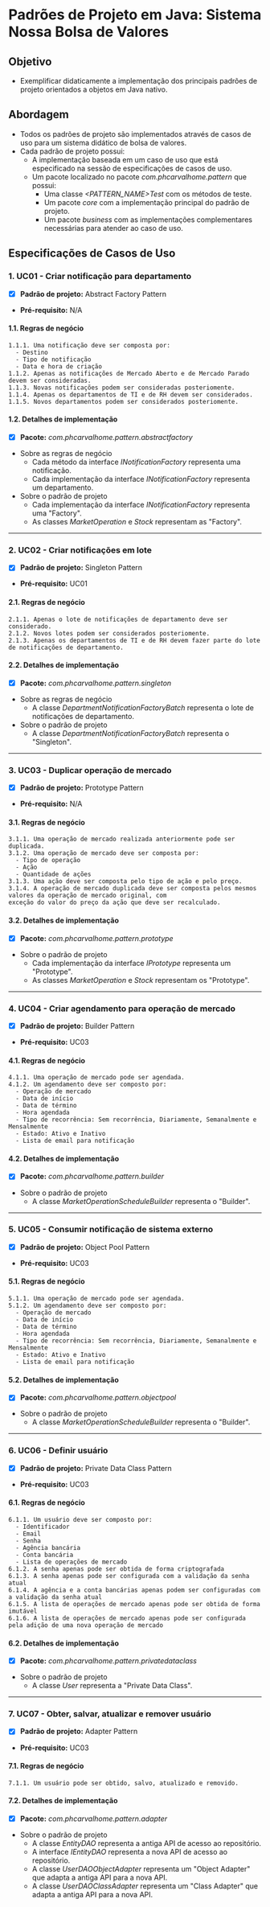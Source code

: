 # Padrões de Projeto em Java: Sistema Nossa Bolsa de Valores

## Objetivo

  - Exemplificar didaticamente a implementação dos principais padrões de projeto orientados a objetos em Java nativo.

## Abordagem

  - Todos os padrões de projeto são implementados através de casos de uso para um sistema didático de bolsa de valores.
  - Cada padrão de projeto possui:
    - A implementação baseada em um caso de uso que está especificado na sessão de especificações de casos de uso.
    - Um pacote localizado no pacote *com.phcarvalhome.pattern* que possui:
      - Uma classe *<PATTERN_NAME>Test* com os métodos de teste.
      - Um pacote *core* com a implementação principal do padrão de projeto.
      - Um pacote *business* com as implementações complementares necessárias para atender ao caso de uso.

## Especificações de Casos de Uso

### 1. UC01 - Criar notificação para departamento

  - [x] **Padrão de projeto:** Abstract Factory Pattern 
  - **Pré-requisito:** N/A

#### 1.1. Regras de negócio

    1.1.1. Uma notificação deve ser composta por:
      - Destino
      - Tipo de notificação
      - Data e hora de criação
    1.1.2. Apenas as notificações de Mercado Aberto e de Mercado Parado devem ser consideradas.  
    1.1.3. Novas notificações podem ser consideradas posteriomente.  
    1.1.4. Apenas os departamentos de TI e de RH devem ser considerados.  
    1.1.5. Novos departamentos podem ser considerados posteriomente.

#### 1.2. Detalhes de implementação

  - [x] **Pacote:** *com.phcarvalhome.pattern.abstractfactory*
  - Sobre as regras de negócio
    - Cada método da interface *INotificationFactory* representa uma notificação.
    - Cada implementação da interface *INotificationFactory* representa um departamento.
  - Sobre o padrão de projeto
    - Cada implementação da interface *INotificationFactory* representa uma "Factory".
    - As classes *MarketOperation* e *Stock* representam as "Factory".
  
---

### 2. UC02 - Criar notificações em lote

  - [x] **Padrão de projeto:** Singleton Pattern
  - **Pré-requisito:** UC01

#### 2.1. Regras de negócio

    2.1.1. Apenas o lote de notificações de departamento deve ser considerado.  
    2.1.2. Novos lotes podem ser considerados posteriomente.  
    2.1.3. Apenas os departamentos de TI e de RH devem fazer parte do lote de notificações de departamento.  

#### 2.2. Detalhes de implementação

  - [x] **Pacote:** *com.phcarvalhome.pattern.singleton*
  - Sobre as regras de negócio
    - A classe *DepartmentNotificationFactoryBatch* representa o lote de notificações de departamento.
  - Sobre o padrão de projeto
    - A classe *DepartmentNotificationFactoryBatch* representa o "Singleton".
  
---

### 3. UC03 - Duplicar operação de mercado

  - [x] **Padrão de projeto:** Prototype Pattern
  - **Pré-requisito:** N/A
  
  #### 3.1. Regras de negócio

    3.1.1. Uma operação de mercado realizada anteriormente pode ser duplicada.  
    3.1.2. Uma operação de mercado deve ser composta por:
      - Tipo de operação
      - Ação
      - Quantidade de ações
    3.1.3. Uma ação deve ser composta pelo tipo de ação e pelo preço.  
    3.1.4. A operação de mercado duplicada deve ser composta pelos mesmos valores da operação de mercado original, com 
    exceção do valor do preço da ação que deve ser recalculado.

#### 3.2. Detalhes de implementação

  - [x] **Pacote:** *com.phcarvalhome.pattern.prototype*
  - Sobre o padrão de projeto
    - Cada implementação da interface *IPrototype<T>* representa um "Prototype".
    - As classes *MarketOperation* e *Stock* representam os "Prototype".

---

### 4. UC04 - Criar agendamento para operação de mercado

  - [x] **Padrão de projeto:** Builder Pattern
  - **Pré-requisito:** UC03
  
  #### 4.1. Regras de negócio

    4.1.1. Uma operação de mercado pode ser agendada.  
    4.1.2. Um agendamento deve ser composto por:
      - Operação de mercado
      - Data de início
      - Data de término
      - Hora agendada
      - Tipo de recorrência: Sem recorrência, Diariamente, Semanalmente e Mensalmente
      - Estado: Ativo e Inativo
      - Lista de email para notificação

#### 4.2. Detalhes de implementação

  - [x] **Pacote:** *com.phcarvalhome.pattern.builder*
  - Sobre o padrão de projeto
    - A classe *MarketOperationScheduleBuilder* representa o "Builder".
    
---

### 5. UC05 - Consumir notificação de sistema externo

  - [x] **Padrão de projeto:** Object Pool Pattern
  - **Pré-requisito:** UC03
  
  #### 5.1. Regras de negócio

    5.1.1. Uma operação de mercado pode ser agendada.  
    5.1.2. Um agendamento deve ser composto por:
      - Operação de mercado
      - Data de início
      - Data de término
      - Hora agendada
      - Tipo de recorrência: Sem recorrência, Diariamente, Semanalmente e Mensalmente
      - Estado: Ativo e Inativo
      - Lista de email para notificação

#### 5.2. Detalhes de implementação

  - [x] **Pacote:** *com.phcarvalhome.pattern.objectpool*
  - Sobre o padrão de projeto
    - A classe *MarketOperationScheduleBuilder* representa o "Builder".

---

### 6. UC06 - Definir usuário

  - [x] **Padrão de projeto:** Private Data Class Pattern
  - **Pré-requisito:** UC03
  
  #### 6.1. Regras de negócio

    6.1.1. Um usuário deve ser composto por:
      - Identificador
      - Email
      - Senha
      - Agência bancária
      - Conta bancária
      - Lista de operações de mercado
    6.1.2. A senha apenas pode ser obtida de forma criptografada
    6.1.3. A senha apenas pode ser configurada com a validação da senha atual
    6.1.4. A agência e a conta bancárias apenas podem ser configuradas com a validação da senha atual
    6.1.5. A lista de operações de mercado apenas pode ser obtida de forma imutável
    6.1.6. A lista de operações de mercado apenas pode ser configurada pela adição de uma nova operação de mercado

#### 6.2. Detalhes de implementação

  - [x] **Pacote:** *com.phcarvalhome.pattern.privatedataclass*
  - Sobre o padrão de projeto
    - A classe *User* representa a "Private Data Class".
    
---

### 7. UC07 - Obter, salvar, atualizar e remover usuário

  - [x] **Padrão de projeto:** Adapter Pattern
  - **Pré-requisito:** UC03
  
  #### 7.1. Regras de negócio

    7.1.1. Um usuário pode ser obtido, salvo, atualizado e removido.  

#### 7.2. Detalhes de implementação

  - [x] **Pacote:** *com.phcarvalhome.pattern.adapter*
  - Sobre o padrão de projeto
    - A classe *EntityDAO* representa a antiga API de acesso ao repositório.
    - A interface *IEntityDAO<T>* representa a nova API de acesso ao repositório.
    - A classe *UserDAOObjectAdapter* representa um "Object Adapter" que adapta a antiga API para a nova API.
    - A classe *UserDAOClassAdapter* representa um "Class Adapter" que adapta a antiga API para a nova API.
